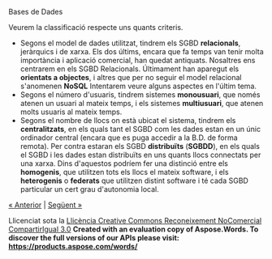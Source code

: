 Bases de Dades

Veurem la classificació respecte uns quants criteris.

- Segons el model de dades utilitzat, tindrem els SGBD **relacionals**, jeràrquics i de xarxa. Els dos últims, encara que fa temps van tenir molta importància i aplicació comercial, han quedat antiquats. Nosaltres ens centrarem en els SGBD Relacionals. Últimament han aparegut els **orientats a objectes**, i altres que per no seguir el model relacional s'anomenen **NoSQL** Intentarem veure alguns aspectes en l'últim tema.
- Segons el número d'usuaris, tindrem sistemes **monousuari**, que només atenen un usuari al mateix temps, i els sistemes **multiusuari**, que atenen molts usuaris al mateix temps.
- Segons el nombre de llocs on està ubicat el sistema, tindrem els **centralitzats**, en els quals tant el SGBD com les dades estan en un únic ordinador central (encara que es puga accedir a la B.D. de forma remota). Per contra estaran els SGBD **distribuïts** (**SGBDD**), en els quals el SGBD i les dades estan distribuïts en uns quants llocs connectats per una xarxa. Dins d'aquestos podríem fer una distinció entre els **homogenis**, que utilitzen tots els llocs el mateix software, i els **heterogenis** o **federats** que utilitzen distint software i té cada SGBD particular un cert grau d'autonomia local.

[« Anterior](6_llenguatges_del_sgbd.md) | [Següent »](autoavaluaci.md)

Llicenciat sota la [Llicència Creative Commons Reconeixement NoComercial CompartirIgual 3.0](http://creativecommons.org/licenses/by-nc-sa/3.0/)
**Created with an evaluation copy of Aspose.Words. To discover the full versions of our APIs please visit: https://products.aspose.com/words/**
